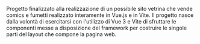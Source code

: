 Progetto finalizzato alla realizzazione di un possibile sito vetrina che vende comics e fumetti realizzato interamente in Vue.js e in Vite.
Il progetto nasce dalla volontà di esercitarsi con l'utilizzo di Vue 3 e Vite di sfruttare le componenti messe a disposizione del framework per costruire le singole parti del layout che compone la pagina web.

